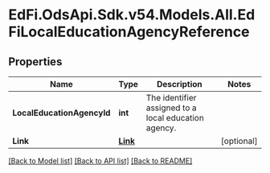 # EdFi.OdsApi.Sdk.v54.Models.All.EdFiLocalEducationAgencyReference

## Properties

Name | Type | Description | Notes
------------ | ------------- | ------------- | -------------
**LocalEducationAgencyId** | **int** | The identifier assigned to a local education agency. | 
**Link** | [**Link**](Link.md) |  | [optional] 

[[Back to Model list]](../README.md#documentation-for-models) [[Back to API list]](../README.md#documentation-for-api-endpoints) [[Back to README]](../README.md)

